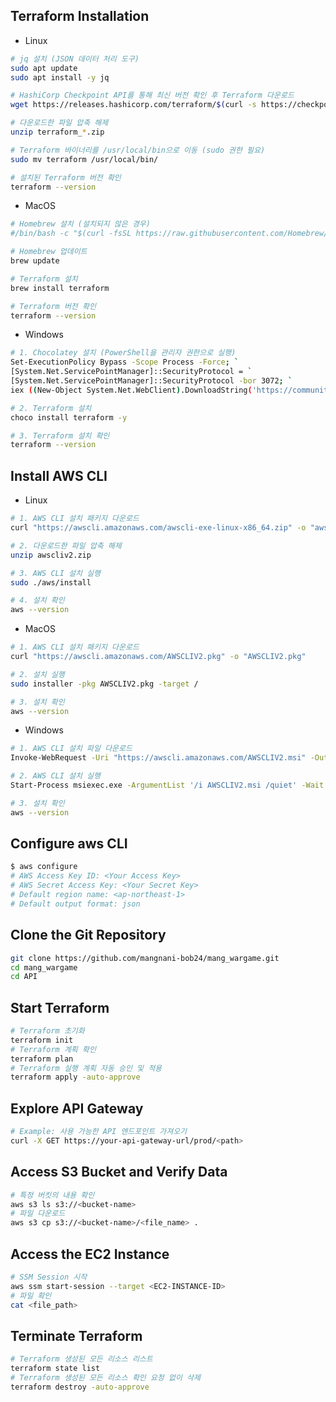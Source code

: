 ## **Terraform Installation**

- Linux
```bash
# jq 설치 (JSON 데이터 처리 도구)
sudo apt update
sudo apt install -y jq

# HashiCorp Checkpoint API를 통해 최신 버전 확인 후 Terraform 다운로드
wget https://releases.hashicorp.com/terraform/$(curl -s https://checkpoint-api.hashicorp.com/v1/check/terraform | jq -r .current_version)/terraform_$(curl -s https://checkpoint-api.hashicorp.com/v1/check/terraform | jq -r .current_version)_linux_amd64.zip

# 다운로드한 파일 압축 해제
unzip terraform_*.zip

# Terraform 바이너리를 /usr/local/bin으로 이동 (sudo 권한 필요)
sudo mv terraform /usr/local/bin/

# 설치된 Terraform 버전 확인
terraform --version
```

- MacOS
```bash
# Homebrew 설치 (설치되지 않은 경우)
#/bin/bash -c "$(curl -fsSL https://raw.githubusercontent.com/Homebrew/install/HEAD/install.sh)"

# Homebrew 업데이트
brew update

# Terraform 설치
brew install terraform

# Terraform 버전 확인
terraform --version
```

- Windows
```bash
# 1. Chocolatey 설치 (PowerShell을 관리자 권한으로 실행)
Set-ExecutionPolicy Bypass -Scope Process -Force; `
[System.Net.ServicePointManager]::SecurityProtocol = `
[System.Net.ServicePointManager]::SecurityProtocol -bor 3072; `
iex ((New-Object System.Net.WebClient).DownloadString('https://community.chocolatey.org/install.ps1'))

# 2. Terraform 설치
choco install terraform -y

# 3. Terraform 설치 확인
terraform --version
```

## **Install AWS CLI**

- Linux
```bash
# 1. AWS CLI 설치 패키지 다운로드
curl "https://awscli.amazonaws.com/awscli-exe-linux-x86_64.zip" -o "awscliv2.zip"

# 2. 다운로드한 파일 압축 해제
unzip awscliv2.zip

# 3. AWS CLI 설치 실행
sudo ./aws/install

# 4. 설치 확인
aws --version
```

- MacOS
```bash
# 1. AWS CLI 설치 패키지 다운로드
curl "https://awscli.amazonaws.com/AWSCLIV2.pkg" -o "AWSCLIV2.pkg"

# 2. 설치 실행
sudo installer -pkg AWSCLIV2.pkg -target /

# 3. 설치 확인
aws --version
```

- Windows
```bash
# 1. AWS CLI 설치 파일 다운로드
Invoke-WebRequest -Uri "https://awscli.amazonaws.com/AWSCLIV2.msi" -OutFile "AWSCLIV2.msi"

# 2. AWS CLI 설치 실행
Start-Process msiexec.exe -ArgumentList '/i AWSCLIV2.msi /quiet' -Wait

# 3. 설치 확인
aws --version
```

## **Configure aws CLI**
```bash
$ aws configure
# AWS Access Key ID: <Your Access Key>
# AWS Secret Access Key: <Your Secret Key>
# Default region name: <ap-northeast-1>
# Default output format: json
```

## **Clone the Git Repository**
```bash
git clone https://github.com/mangnani-bob24/mang_wargame.git
cd mang_wargame
cd API
```

## **Start Terraform**
```bash
# Terraform 초기화
terraform init
# Terraform 계획 확인
terraform plan
# Terraform 실행 계획 자동 승인 및 적용
terraform apply -auto-approve
```

## **Explore API Gateway**
```bash
# Example: 사용 가능한 API 엔드포인트 가져오기
curl -X GET https://your-api-gateway-url/prod/<path>
```

## **Access S3 Bucket and Verify Data**
```bash
# 특정 버킷의 내용 확인
aws s3 ls s3://<bucket-name>
# 파일 다운로드
aws s3 cp s3://<bucket-name>/<file_name> .
```

## **Access the EC2 Instance**
```bash
# SSM Session 시작
aws ssm start-session --target <EC2-INSTANCE-ID>
# 파일 확인
cat <file_path>
```

## **Terminate Terraform**
```bash
# Terraform 생성된 모든 리소스 리스트
terraform state list
# Terraform 생성된 모든 리소스 확인 요청 없이 삭제
terraform destroy -auto-approve
```
